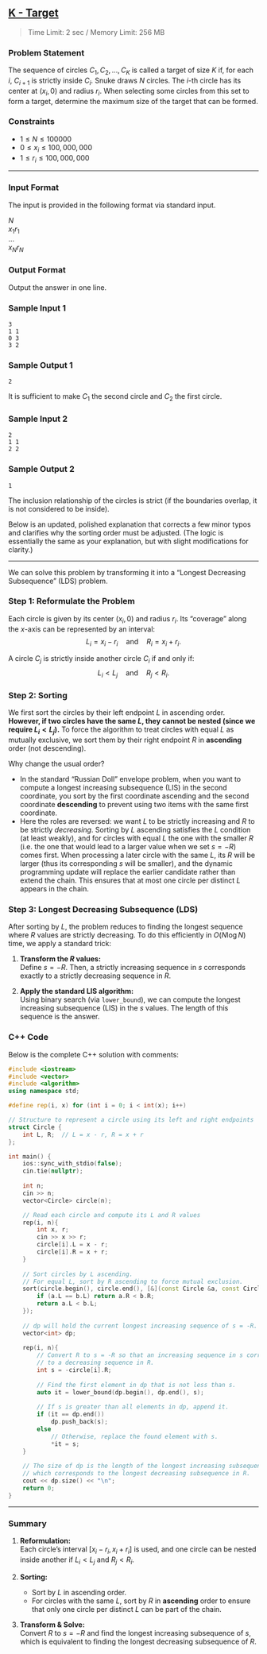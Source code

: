 ## [K - Target](https://atcoder.jp/contests/tdpc/tasks/tdpc_target)

> Time Limit: 2 sec / Memory Limit: 256 MB

### Problem Statement

The sequence of circles $C_1, C_2, \dots, C_K$ is called a target of size $K$ if, for each $i$, $C_{i+1}$ is strictly inside $C_i$. Snuke draws $N$ circles. The $i$-th circle has its center at $(x_i, 0)$ and radius $r_i$. When selecting some circles from this set to form a target, determine the maximum size of the target that can be formed.

<!-- 円の列 $C_1, C_2, \dots,C_K$ は各 $i$ に対し $C_{i+1}$ が $C_i$ の strictly に内部にあるときサイズ $K$ のターゲットであるという。 すぬけ君は、円を $N$ 個描いた。$i$ 番目の円は中心が $(x_i, 0)$ であり、半径が $r_i$ である。この中から円をいくつか選んでターゲットを作るとき、ターゲットの最大サイズを求めよ。 -->

### Constraints

* $1 \le N \le 100000$
* $0 \le x_i \le 100,000,000$
* $1 \le r_i \le 100,000,000$

---

### Input Format

The input is provided in the following format via standard input.

<!-- 入力は以下の形式で標準入力から与えられる。 -->

$N$ <br>
$x_1r_1$ <br>
$\dots$ <br>
$x_Nr_N$

### Output Format

Output the answer in one line.

<!-- 答えを一行に出力せよ。 -->

### Sample Input 1

```
3
1 1
0 3
3 2
```

### Sample Output 1

```
2
```

It is sufficient to make $C_1$ the second circle and $C_2$ the first circle.

<!-- $C_1$ を二番目の円、$C_2$ を一番目の円とすればよい。 -->

### Sample Input 2

```
2
1 1
2 2
```

### Sample Output 2

```
1
```

The inclusion relationship of the circles is strict (if the boundaries overlap, it is not considered to be inside).

<!-- 円の包含関係は strict である (境界が重なっている場合は内部とはみなさない)。 -->
Below is an updated, polished explanation that corrects a few minor typos and clarifies why the sorting order must be adjusted. (The logic is essentially the same as your explanation, but with slight modifications for clarity.)

---

We can solve this problem by transforming it into a “Longest Decreasing Subsequence” (LDS) problem.

### Step 1: Reformulate the Problem

Each circle is given by its center $(x_i, 0)$ and radius $r_i$. Its “coverage” along the $x$-axis can be represented by an interval:
$$L_i = x_i - r_i \quad \text{and} \quad R_i = x_i + r_i.$$

A circle $C_j$ is strictly inside another circle $C_i$ if and only if:
$$L_i < L_j \quad \text{and} \quad R_j < R_i.$$

### Step 2: Sorting

We first sort the circles by their left endpoint $L$ in ascending order. **However, if two circles have the same $L$, they cannot be nested (since we require $L_i < L_j$).** To force the algorithm to treat circles with equal $L$ as mutually exclusive, we sort them by their right endpoint $R$ in **ascending** order (not descending). 

Why change the usual order?  
- In the standard “Russian Doll” envelope problem, when you want to compute a longest increasing subsequence (LIS) in the second coordinate, you sort by the first coordinate ascending and the second coordinate **descending** to prevent using two items with the same first coordinate.  
- Here the roles are reversed: we want $L$ to be strictly increasing and $R$ to be strictly *decreasing*. Sorting by $L$ ascending satisfies the $L$ condition (at least weakly), and for circles with equal $L$ the one with the smaller $R$ (i.e. the one that would lead to a larger value when we set $s = -R$) comes first. When processing a later circle with the same $L$, its $R$ will be larger (thus its corresponding $s$ will be smaller), and the dynamic programming update will replace the earlier candidate rather than extend the chain. This ensures that at most one circle per distinct $L$ appears in the chain.

### Step 3: Longest Decreasing Subsequence (LDS)

After sorting by $L$, the problem reduces to finding the longest sequence where $R$ values are strictly decreasing. To do this efficiently in $O(N \log N)$ time, we apply a standard trick:

1. **Transform the $R$ values:**  
   Define $s = -R$. Then, a strictly increasing sequence in $s$ corresponds exactly to a strictly decreasing sequence in $R$.

2. **Apply the standard LIS algorithm:**  
   Using binary search (via `lower_bound`), we can compute the longest increasing subsequence (LIS) in the $s$ values. The length of this sequence is the answer.

### C++ Code

Below is the complete C++ solution with comments:

```cpp
#include <iostream>
#include <vector>
#include <algorithm>
using namespace std;

#define rep(i, x) for (int i = 0; i < int(x); i++)

// Structure to represent a circle using its left and right endpoints
struct Circle { 
    int L, R;  // L = x - r, R = x + r
};

int main() {
    ios::sync_with_stdio(false);
    cin.tie(nullptr);
    
    int n;
    cin >> n;
    vector<Circle> circle(n);

    // Read each circle and compute its L and R values
    rep(i, n){
        int x, r;
        cin >> x >> r;
        circle[i].L = x - r;
        circle[i].R = x + r;
    }
    
    // Sort circles by L ascending.
    // For equal L, sort by R ascending to force mutual exclusion.
    sort(circle.begin(), circle.end(), [&](const Circle &a, const Circle &b){
        if (a.L == b.L) return a.R < b.R;
        return a.L < b.L;
    });
    
    // dp will hold the current longest increasing sequence of s = -R.
    vector<int> dp;
    
    rep(i, n){
        // Convert R to s = -R so that an increasing sequence in s corresponds
        // to a decreasing sequence in R.
        int s = -circle[i].R;
        
        // Find the first element in dp that is not less than s.
        auto it = lower_bound(dp.begin(), dp.end(), s);
        
        // If s is greater than all elements in dp, append it.
        if (it == dp.end()) 
            dp.push_back(s);
        else 
            // Otherwise, replace the found element with s.
            *it = s;
    }
    
    // The size of dp is the length of the longest increasing subsequence in s,
    // which corresponds to the longest decreasing subsequence in R.
    cout << dp.size() << "\n";
    return 0;
}
```

---

### Summary

1. **Reformulation:**  
   Each circle’s interval $[x_i - r_i, x_i + r_i]$ is used, and one circle can be nested inside another if $L_i < L_j$ and $R_j < R_i$.

2. **Sorting:**  
   - Sort by $L$ in ascending order.  
   - For circles with the same $L$, sort by $R$ in **ascending** order to ensure that only one circle per distinct $L$ can be part of the chain.

3. **Transform & Solve:**  
   Convert $R$ to $s = -R$ and find the longest increasing subsequence of $s$, which is equivalent to finding the longest decreasing subsequence of $R$.
